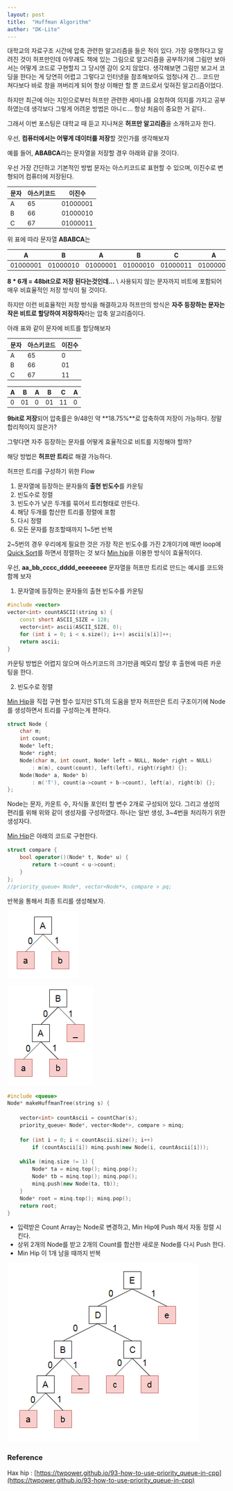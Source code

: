 ```yaml
---
layout: post
title:  "Huffman Algorithm"
author: "DK-Lite"
---
```


대학교의 자료구조 시간에 압축 관련한 알고리즘을 들은 적이 있다. 가장 유명하다고 알려진 것이 허프만인데 아무래도 책에 있는 그림으로 알고리즘을 공부하기에 그림만 보아서는 어떻게 코드로 구현할지 그 당시엔 감이 오지 않았다.
생각해보면 그림만 보고서 코딩을 한다는 게 당연히 어렵고 그렇다고 인터넷을 참조해보아도 엄청나게 긴... 코드만 쳐다보다 바로 창을 꺼버리게 되어 항상 이해만 할 뿐 코드로서 잊혀진 알고리즘이었다.

하지만 최근에 아는 지인으로부터 허프만 관련한 세미나를 요청하여 의지를 가지고 공부하였는데
생각보다 그렇게 어려운 방법은 아니ㄷ... 항상 처음이 중요한 거 같다..

그래서 이번 포스팅은 대학교 때 듣고 지나쳐온 **허프만 알고리즘**을 소개하고자 한다.

우선, **컴퓨터에서는 어떻게 데이터를 저장**할 것인가를 생각해보자

예를 들어, **ABABCA**라는 문자열을 저장할 경우 아래와 같을 것이다.

우선 가장 간단하고 기본적인 방법
문자는 아스키코드로 표현할 수 있으며, 이진수로 변형되어 컴퓨터에 저장된다.

| 문자 | 아스키코드 | 이진수 |
|-|-|-|
| A | 65 | 01000001 |
| B | 66 | 01000010 |
| C | 67 | 01000011 |

위 표에 따라 문자열 **ABABCA**는

|A|B|A|B|C|A|
|-|-|-|-|-|-|
|01000001|01000010|01000001|01000010|01000011|01000001|

**8 * 6개 = 48bit으로 저장 된다는것인데...** \\
사용되지 않는 문자까지 비트에 포함되어 매우 비효율적인 저장 방식이 될 것이다.

하지만 이런 비효율적인 저장 방식을 해결하고자 
허프만의 방식은 **자주 등장하는 문자는 작은 비트로 할당하여 저장하자**라는 
압축 알고리즘이다.

아래 표와 같이 문자에 비트를 할당해보자

| 문자 | 아스키코드 | 이진수 |
|-|-|-|
| A | 65 | 0 |
| B | 66 | 01 |
| C | 67 | 11 |


|A|B|A|B|C|A|
|-|-|-|-|-|-|
|0|01|0|01|11|0|

**9bit로 저장**되어 압축률은 9/48인 약 **18.75%**로 압축하여 저장이 가능하다. 정말 합리적이지 않은가?

그렇다면 자주 등장하는 문자를 어떻게 효율적으로 비트를 지정해야 할까?

해당 방법은 **허프만 트리**로 해결 가능하다.

허프만 트리를 구성하기 위한 Flow
1. 문자열에 등장하는 문자들의 **출현 빈도수**를 카운팅
2. 빈도수로 정렬
3. 빈도수가 낮은 두개를 묶어서 트리형태로 만든다.
4. 해당 두개를 합산한 트리를 정렬에 포함
5. 다시 정렬
6. 모든 문자를 참조할때까지 1~5번 반복

2~5번의 경우 우리에게 필요한 것은 가장 작은 빈도수를 가진 2개이기에 매번 loop에 
[Quick Sort]()를 하면서 정렬하는 것 보다 [Min hip]()을 이용한 방식이 효율적이다.

우선, **aa_bb_cccc_dddd_eeeeeeee** 문자열을 허프만 트리로 만드는 예시를 코드와 함께 보자


1. 문자열에 등장하는 문자들의 출현 빈도수를 카운팅

```cpp
#include <vector>
vector<int> countASCII(string s) {
	const short ASCII_SIZE = 128;
	vector<int> ascii(ASCII_SIZE, 0);
	for (int i = 0; i < s.size(); i++) ascii[s[i]]++;
	return ascii;
}
```
카운팅 방법은 어렵지 않으며 아스키코드의 크기만큼 메모리 할당 후 출현에 따른 카운팅을 한다.

2. 빈도수로 정렬

[Min Hip]()을 직접 구현 할수 있지만 STL의 도움을 받자
허프만은 트리 구조이기에 Node를 생성하면서 트리를 구성하는게 편하다. 
```cpp
struct Node {
	char m;
	int count; 
	Node* left;
	Node* right;
	Node(char m, int count, Node* left = NULL, Node* right = NULL)
		: m(m), count(count), left(left), right(right) {};
	Node(Node* a, Node* b)
		: m('T'), count(a->count + b->count), left(a), right(b) {};
};
```
Node는 문자, 카운트 수, 자식들 포인터 할 변수 2개로 구성되어 있다.
그리고 생성의 편리를 위해 위와 같이 생성자를 구성하였다.
하나는 일반 생성, 3~4번을 처리하기 위한 생성자다.

[Min Hip](https://twpower.github.io/93-how-to-use-priority_queue-in-cpp)은 아래의 코드로 구현한다. 
```cpp
struct compare {
	bool operator()(Node* t, Node* u) {
		return t->count < u->count;
	}
};
//priority_queue< Node*, vector<Node*>, compare > pq;
```

반복을 통해서 최종 트리를 생성해보자.

![huffman_leaf](https://github.com/DK-Lite/DK-Lite.github.io/blob/master/_posts/algorithms/image/huffman/huffman_leaf.PNG?raw=true)

![huffman_leaf2](https://github.com/DK-Lite/DK-Lite.github.io/blob/master/_posts/algorithms/image/huffman/huffman_leaf2.PNG?raw=true)


```cpp
#include <queue>
Node* makeHuffmanTree(string s) {

	vector<int> countAscii = countChar(s);
	priority_queue< Node*, vector<Node*>, compare > minq;
	
	for (int i = 0; i < countAscii.size(); i++) 
		if (countAscii[i]) minq.push(new Node(i, countAscii[i]));
	
	while (minq.size != 1) {
		Node* ta = minq.top(); minq.pop();
		Node* tb = minq.top(); minq.pop();
		minq.push(new Node(ta, tb));
	}
	Node* root = minq.top(); minq.pop();
	return root;
}
```
- 입력받은 Count Array는 Node로 변경하고, Min Hip에 Push 해서 자동 정렬 시킨다.
- 상위 2개의 Node를 받고 2개의 Count를 합산한 새로운 Node를 다시 Push 한다.
- Min Hip 이 1개 남을 때까지 반복


![huffman](https://github.com/DK-Lite/DK-Lite.github.io/blob/master/_posts/algorithms/image/huffman/huffman_tree.PNG?raw=true)



### Reference

Hax hip : [https://twpower.github.io/93-how-to-use-priority_queue-in-cpp](https://twpower.github.io/93-how-to-use-priority_queue-in-cpp)









